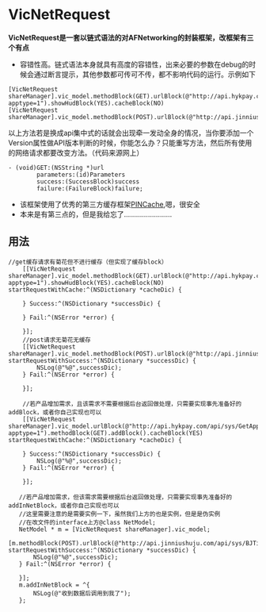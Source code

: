 # VicNetRequest
**VicNetRequest是一套以链式语法的对AFNetworking的封装框架，改框架有三个有点**
* 容错性高。链式语法本身就具有高度的容错性，出来必要的参数在debug的时候会通过断言提示，其他参数都可传可不传，都不影响代码的运行。示例如下
```
[VicNetRequest shareManager].vic_model.methodBlock(GET).urlBlock(@"http://api.hykpay.com/api/sys/GetApp?apptype=1").showHudBlock(YES).cacheBlock(NO)
[VicNetRequest shareManager].vic_model.methodBlock(POST).urlBlock(@"http://api.jinniushuju.com/api/sys/BJTime")
```
以上方法若是换成api集中式的话就会出现牵一发动全身的情况，当你要添加一个Version属性做API版本判断的时候，你能怎么办？只能重写方法，然后所有使用的网络请求都要改变方法。（代码来源网上）
```
- (void)GET:(NSString *)url
        parameters:(id)Parameters
        success:(SuccessBlock)success
        failure:(FailureBlock)failure;
```
* 该框架使用了优秀的第三方缓存框架[PINCache](https://github.com/pinterest/PINCache),嗯，很安全
* 本来是有第三点的，但是我给忘了……………………

## 用法
```
//get缓存请求有菊花但不进行缓存（但实现了缓存block）
    [[VicNetRequest shareManager].vic_model.methodBlock(GET).urlBlock(@"http://api.hykpay.com/api/sys/GetApp?apptype=1").showHudBlock(YES).cacheBlock(NO) startRequestWithCache:^(NSDictionary *cacheDic) {

    } Success:^(NSDictionary *successDic) {

    } Fail:^(NSError *error) {

    }];
    //post请求无菊花无缓存
    [[VicNetRequest shareManager].vic_model.methodBlock(POST).urlBlock(@"http://api.jinniushuju.com/api/sys/BJTime") startRequestWithSuccess:^(NSDictionary *successDic) {
        NSLog(@"%@",successDic);
    } Fail:^(NSError *error) {

    }];
```
```
    //若产品增加需求，且该需求不需要根据后台返回做处理，只需要实现事先准备好的addBlock，或者你自己实现也可以
    [[VicNetRequest shareManager].vic_model.urlBlock(@"http://api.hykpay.com/api/sys/GetApp?apptype=1").methodBlock(GET).addBlock().cacheBlock(YES) startRequestWithCache:^(NSDictionary *cacheDic) {

    } Success:^(NSDictionary *successDic) {
        NSLog(@"%@",successDic);
    } Fail:^(NSError *error) {

    }];
 ```
 ```
    //若产品增加需求，但该需求需要根据后台返回做处理，只需要实现事先准备好的addInNetBlock，或者你自己实现也可以
    //这里需要注意的是需要实例一下，虽然我们上方的也是实例，但是是伪实例
    //在改文件的interface上方@class NetModel;
    NetModel * m = [VicNetRequest shareManager].vic_model;
    [m.methodBlock(POST).urlBlock(@"http://api.jinniushuju.com/api/sys/BJTime") startRequestWithSuccess:^(NSDictionary *successDic) {
        NSLog(@"%@",successDic);
    } Fail:^(NSError *error) {
        
    }];
    m.addInNetBlock = ^{
        NSLog(@"收到数据后调用到我了");
    };
   ```
